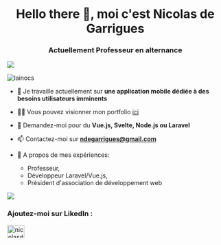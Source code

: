 <h1 align="center">Hello there 👋, moi c'est Nicolas de Garrigues</h1>
<h3 align="center">Actuellement Professeur en alternance</h3>

![](https://github-readme-stats.vercel.app/api?username=lainocs&theme=onedark&hide_border=true&include_all_commits=false&count_private=false)<br/>

<p align="left"> <img src="https://komarev.com/ghpvc/?username=lainocs&label=Profile%20views&color=0e75b6&style=flat" alt="lainocs" /> </p>

- 🔭 Je travaille actuellement sur **une application mobile dédiée à des besoins utilisateurs imminents**

- 👨‍💻 Vous pouvez visionner mon portfolio [ici](https://ndegarrigues.vercel.app/)

- 💬 Demandez-moi pour du **Vue.js, Svelte, Node.js ou Laravel**

- 📫 Contactez-moi sur **ndegarrigues@gmail.com**

- 📄 A propos de mes expériences:
    - Professeur, 
    - Développeur Laravel/Vue.js, 
    - Président d'association de développement web<br/>

![](https://github-readme-stats.vercel.app/api/top-langs/?username=lainocs&theme=onedark&hide_border=true&include_all_commits=false&count_private=false&layout=compact)<br/>

<h3 align="left">Ajoutez-moi sur LikedIn :</h3>
<p align="left">
<a href="https://linkedin.com/in/nicolasdegarrigues" target="blank"><img align="center" src="https://raw.githubusercontent.com/rahuldkjain/github-profile-readme-generator/master/src/images/icons/Social/linked-in-alt.svg" alt="nicolasdegarrigues" height="30" width="40" /></a>
</p>
